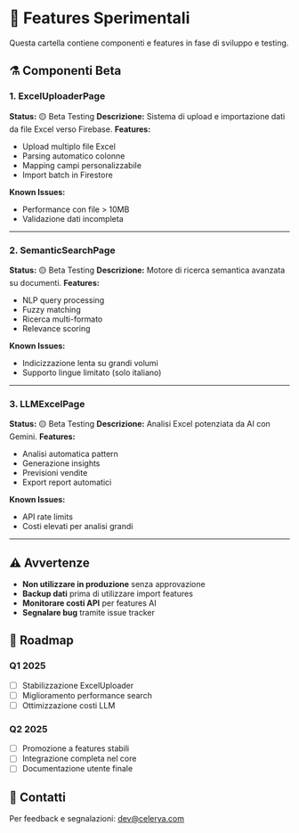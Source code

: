 # 🧪 Features Sperimentali

Questa cartella contiene componenti e features in fase di sviluppo e testing.

## ⚗️ Componenti Beta

### 1. ExcelUploaderPage
**Status:** 🟡 Beta Testing
**Descrizione:** Sistema di upload e importazione dati da file Excel verso Firebase.
**Features:**
- Upload multiplo file Excel
- Parsing automatico colonne
- Mapping campi personalizzabile
- Import batch in Firestore

**Known Issues:**
- Performance con file > 10MB
- Validazione dati incompleta

---

### 2. SemanticSearchPage
**Status:** 🟡 Beta Testing
**Descrizione:** Motore di ricerca semantica avanzata su documenti.
**Features:**
- NLP query processing
- Fuzzy matching
- Ricerca multi-formato
- Relevance scoring

**Known Issues:**
- Indicizzazione lenta su grandi volumi
- Supporto lingue limitato (solo italiano)

---

### 3. LLMExcelPage
**Status:** 🟡 Beta Testing
**Descrizione:** Analisi Excel potenziata da AI con Gemini.
**Features:**
- Analisi automatica pattern
- Generazione insights
- Previsioni vendite
- Export report automatici

**Known Issues:**
- API rate limits
- Costi elevati per analisi grandi

---

## ⚠️ Avvertenze

- **Non utilizzare in produzione** senza approvazione
- **Backup dati** prima di utilizzare import features
- **Monitorare costi API** per features AI
- **Segnalare bug** tramite issue tracker

## 🚀 Roadmap

### Q1 2025
- [ ] Stabilizzazione ExcelUploader
- [ ] Miglioramento performance search
- [ ] Ottimizzazione costi LLM

### Q2 2025
- [ ] Promozione a features stabili
- [ ] Integrazione completa nel core
- [ ] Documentazione utente finale

## 📧 Contatti

Per feedback e segnalazioni: dev@celerya.com